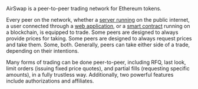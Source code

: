 AirSwap is a peer-to-peer trading network for Ethereum tokens.

Every peer on the network, whether a [server running](instant/running-makers.md) on the public internet, a user connected through a [web application](instant/add-to-your-app.md), or a [smart contract](instant/deploying-delegates.md) running on a blockchain, is equipped to trade. Some peers are designed to always provide prices for taking. Some peers are designed to always request prices and take them. Some, both. Generally, peers can take either side of a trade, depending on their intentions.

Many forms of trading can be done peer-to-peer, including RFQ, last look, limit orders (issuing fixed price quotes), and partial fills (requesting specific amounts), in a fully trustless way. Additionally, two powerful features include authorizations and affiliates.

